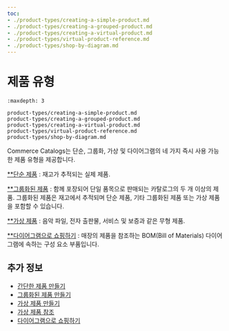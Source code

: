 ```yaml
---
toc:
- ./product-types/creating-a-simple-product.md
- ./product-types/creating-a-grouped-product.md
- ./product-types/creating-a-virtual-product.md
- ./product-types/virtual-product-reference.md
- ./product-types/shop-by-diagram.md
---
```


# 제품 유형

```{toctree}
:maxdepth: 3

product-types/creating-a-simple-product.md
product-types/creating-a-grouped-product.md
product-types/creating-a-virtual-product.md
product-types/virtual-product-reference.md
product-types/shop-by-diagram.md
```

Commerce Catalogs는 단순, 그룹화, 가상 및 다이어그램의 네 가지 즉시 사용 가능한 제품 유형을 제공합니다.

[**단순 제품](./product-types/creating-a-simple-product.md**) : 재고가 추적되는 실제 제품.

[**그룹화된 제품](./product-types/creating-a-grouped-product.md**) : 함께 포장되어 단일 품목으로 판매되는 카탈로그의 두 개 이상의 제품. 그룹화된 제품은 재고에서 추적되며 단순 제품, 기타 그룹화된 제품 또는 가상 제품을 포함할 수 있습니다.

[**가상 제품](./product-types/creating-a-virtual-product.md**) : 음악 파일, 전자 출판물, 서비스 및 보증과 같은 무형 제품.

[**다이어그램으로 쇼핑하기](./product-types/shop-by-diagram.md**) : 매장의 제품을 참조하는 BOM(Bill of Materials) 다이어그램에 속하는 구성 요소 부품입니다.

## 추가 정보

* [간단한 제품 만들기](./product-types/creating-a-simple-product.md)
* [그룹화된 제품 만들기](./product-types/creating-a-grouped-product.md)
* [가상 제품 만들기](./product-types/creating-a-virtual-product.md)
* [가상 제품 참조](./product-types/virtual-product-reference.md)
* [다이어그램으로 쇼핑하기](./product-types/shop-by-diagram.md)

